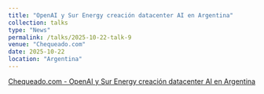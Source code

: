 ```yaml
---
title: "OpenAI y Sur Energy creación datacenter AI en Argentina"
collection: talks
type: "News"
permalink: /talks/2025-10-22-talk-9
venue: "Chequeado.com"
date: 2025-10-22
location: "Argentina"
---
```


[Chequeado.com - OpenAI y Sur Energy creación datacenter AI en Argentina](https://chequeado.com/el-explicador/openai-y-sur-energy-anunciaron-una-inversion-para-construir-un-data-center-de-ia-en-la-argentina-que-beneficios-y-desafios-plantea/)